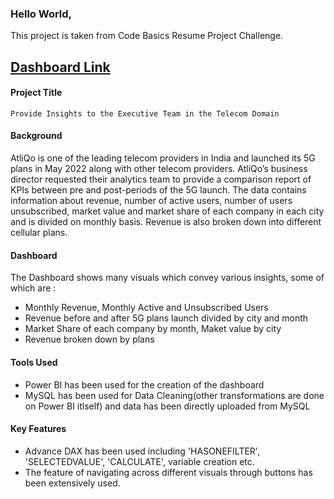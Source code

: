 ### Hello World,

This project is taken from Code Basics Resume Project Challenge.

## [Dashboard Link](https://www.novypro.com/project/5g-launch-telecom-domain)

#### Project Title
`Provide Insights to the Executive Team in the Telecom Domain`

#### Background
AtliQo is one of the leading telecom providers in India and launched its 5G plans in May 2022 along with other telecom providers. AtliQo’s business director requested their analytics team to provide a comparison report of KPIs between pre and post-periods of the 5G launch.
The data contains information about revenue, number of active users, number of users unsubscribed, market value and market share of each company in each city and is divided on monthly basis. Revenue is also broken down into different cellular plans.

#### Dashboard
The Dashboard shows many visuals which convey various insights, some of which are :
- Monthly Revenue, Monthly Active and Unsubscribed Users
- Revenue before and after 5G plans launch divided by city and month
- Market Share of each company by month, Maket value by city
- Revenue broken down by plans

#### Tools Used
- Power BI has been used for the creation of the dashboard
- MySQL has been used for Data Cleaning(other transformations are done on Power BI itlself) and data has been directly uploaded from MySQL

#### Key Features
- Advance DAX has been used including 'HASONEFILTER', 'SELECTEDVALUE', 'CALCULATE', variable creation etc.
- The feature of navigating across different visuals through buttons has been extensively used.



